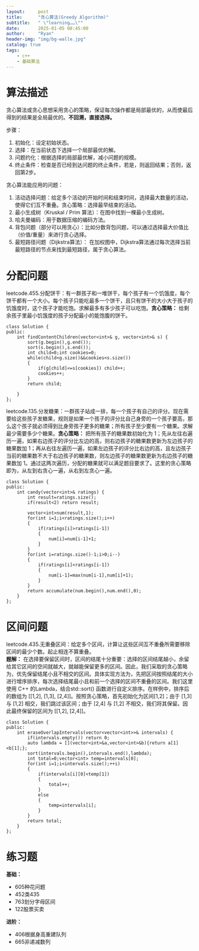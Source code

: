 ```yaml
---
layout:     post
title:      "贪心算法(Greedy Algorithm)"
subtitle:   " \"learning……\""
date:       2025-01-05 08:45:00
author:     "Ryan"
header-img: "img/bg-walle.jpg"
catalog: true
tags:
    - c++
    - 基础算法
---
```


# 算法描述  
贪心算法或贪心思想采用贪心的策略，保证每次操作都是局部最优的，从而使最后得到的结果是全局最优的。**不回溯，直接选择。**  

步骤：
1. 初始化：设定初始状态。
2. 选择：在当前状态下选择一个局部最优的解。
3. 问题约化：根据选择的局部最优解，减小问题的规模。
4. 终止条件：检查是否已经到达问题的终止条件，若是，则返回结果；否则，返回第2步。

贪心算法能应用的问题：  
1. 活动选择问题：给定多个活动的开始时间和结束时间，选择最大数量的活动，使得它们互不重叠。贪心策略：选择最早结束的活动。
2. 最小生成树（Kruskal / Prim 算法）：在图中找到一棵最小生成树。
3. 哈夫曼编码：用于数据压缩的编码方法。
4. 背包问题（部分可以用贪心）：比如分数背包问题，可以通过选择最大价值比（价值/重量）来进行贪心选择。
5. 最短路径问题（Dijkstra算法）： 在加权图中，Dijkstra算法通过每次选择当前最短路径的节点来找到最短路径，属于贪心算法。

# 分配问题  
leetcode.455.分配饼干：有一群孩子和一堆饼干，每个孩子有一个饥饿度，每个饼干都有一个大小。每个孩子只能吃最多一个饼干，且只有饼干的大小大于孩子的饥饿度时，这个孩子才能吃饱。求解最多有多少孩子可以吃饱。**贪心策略：** 给剩余孩子里最小饥饿度的孩子分配最小的能饱腹的饼干。  
````
class Solution {
public:
    int findContentChildren(vector<int>& g, vector<int>& s) {
        sort(g.begin(),g.end());
        sort(s.begin(),s.end());
        int child=0;int cookies=0;
        while(child<g.size()&&cookies<s.size())
        {
            if(g[child]<=s[cookies]) child++;
            cookies++;
        }
        return child;

    }
};
````

leetcode.135.分发糖果：一群孩子站成一排，每一个孩子有自己的评分。现在需要给这些孩子发糖果，规则是如果一个孩子的评分比自己身旁的一个孩子要高，那么这个孩子就必须得到比身旁孩子更多的糖果；所有孩子至少要有一个糖果。求解最少需要多少个糖果。**贪心策略：** 把所有孩子的糖果数初始化为 1；先从左往右遍历一遍，如果右边孩子的评分比左边的高，则右边孩子的糖果数更新为左边孩子的糖果数加 1；再从右往左遍历一遍，如果左边孩子的评分比右边的高，且左边孩子当前的糖果数不大于右边孩子的糖果数，则左边孩子的糖果数更新为右边孩子的糖果数加 1。通过这两次遍历，分配的糖果就可以满足题目要求了。这里的贪心策略即为，从左到右贪心一遍，从右到左贪心一遍。  

````
class Solution {
public:
    int candy(vector<int>& ratings) {
        int result=ratings.size();
        if(result<2) return result;

        vector<int>num(result,1);
        for(int i=1;i<ratings.size();i++)
        {
            if(ratings[i]>ratings[i-1]) 
            {
                num[i]=num[i-1]+1;
            }
        }
        for(int i=ratings.size()-1;i>0;i--)
        {
            if(ratings[i]<ratings[i-1])
            {
                num[i-1]=max(num[i-1],num[i]+1);
            }
        }
        return accumulate(num.begin(),num.end(),0);
    }
};
````

# 区间问题  
leetcode.435.无重叠区间：给定多个区间，计算让这些区间互不重叠所需要移除区间的最少个数。起止相连不算重叠。  
**题解：** 在选择要保留区间时，区间的结尾十分重要：选择的区间结尾越小，余留给其它区间的空间就越大，就越能保留更多的区间。因此，我们采取的贪心策略为，优先保留结尾小且不相交的区间。具体实现方法为，先把区间按照结尾的大小进行增序排序，每次选择结尾最小且和前一个选择的区间不重叠的区间。我们这里使用 C++ 的Lambda，结合std::sort() 函数进行自定义排序。在样例中，排序后的数组为 [[1,2], [1,3], [2,4]]。按照贪心策略，首先初始化为区间[1,2]；由于 [1,3] 与 [1,2] 相交，我们跳过该区间；由于 [2,4] 与 [1,2] 不相交，我们将其保留。因此最终保留的区间为 [[1,2], [2,4]]。  
````
class Solution {
public:
    int eraseOverlapIntervals(vector<vector<int>>& intervals) {
        if(intervals.empty()) return 0;
        auto lambda = [](vector<int>&a,vector<int>&b){return a[1]<b[1];};
        sort(intervals.begin(),intervals.end(),lambda);
        int total=0;vector<int> temp=intervals[0];
        for(int i=1;i<intervals.size();++i)
        {
            if(intervals[i][0]<temp[1])
            {
                total++;
            }
            else
            {
                temp=intervals[i];
            }
        }
        return total;
    }
};
````

# 练习题  
**基础：**
* 605种花问题
* 452类435
* 763划分字母区间
* 122股票买卖

**进阶：**
* 406根据身高重建队列
* 665非递减数列











